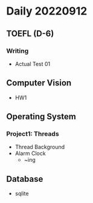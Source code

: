 Daily 20220912
===

## TOEFL (D-6)
### Writing
- Actual Test 01

## Computer Vision
- HW1

## Operating System
### Project1: Threads
- Thread Background
- Alarm Clock
  - ~ing

## Database
- sqlite